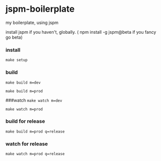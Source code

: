 # jspm-boilerplate
my boilerplate, using jspm

install jspm if you haven't, globally. ( npm install -g jspm@beta if you fancy go beta)

### install
`make setup`

### build
`make build m=dev`

`make build m=prod`

###watch
`make watch m=dev`

`make watch m=prod`

### build for release
`make build m=prod q=release`

### watch for release
`make watch m=prod q=release`
